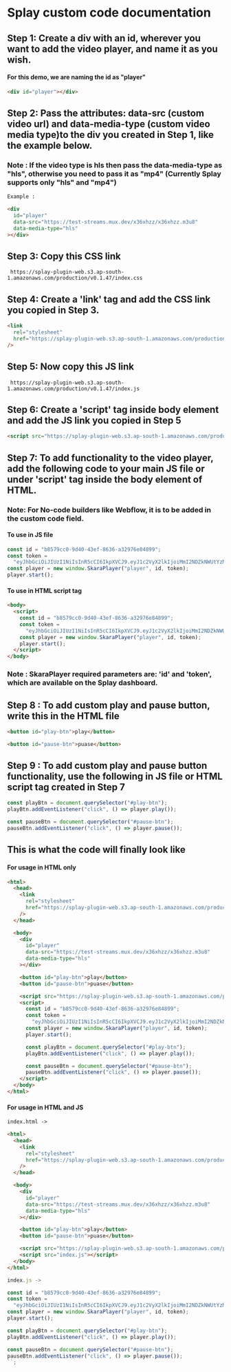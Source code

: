 # Splay custom code documentation

## Step 1: Create a div with an id, wherever you want to add the video player, and name it as you wish.

#### For this demo, we are naming the id as "player"

```html
<div id="player"></div>
```

## Step 2: Pass the attributes: data-src (custom video url) and data-media-type (custom video media type)to the div you created in Step 1, like the example below.

### Note : If the video type is hls then pass the data-media-type as "hls", otherwise you need to pass it as "mp4" (Currently Splay supports only "hls" and "mp4")

```html
Example :

<div
  id="player"
  data-src="https://test-streams.mux.dev/x36xhzz/x36xhzz.m3u8"
  data-media-type="hls"
></div>
```

## Step 3: Copy this CSS link

`
https://splay-plugin-web.s3.ap-south-1.amazonaws.com/production/v0.1.47/index.css`

## Step 4: Create a 'link' tag and add the CSS link you copied in Step 3.

```html
<link
  rel="stylesheet"
  href="https://splay-plugin-web.s3.ap-south-1.amazonaws.com/production/v0.1.47/index.css"
/>
```

## Step 5: Now copy this JS link

`
https://splay-plugin-web.s3.ap-south-1.amazonaws.com/production/v0.1.47/index.js`

## Step 6: Create a 'script' tag inside body element and add the JS link you copied in Step 5

```html
<script src="https://splay-plugin-web.s3.ap-south-1.amazonaws.com/production/v0.1.47/index.js"></script>
```

<!-- ```html
<head>
  <link
    rel="stylesheet"
    href="https://splay-plugin-web.s3.ap-south-1.amazonaws.com/production/v0.1.47/index.css"
  />
</head>

<body>
  <div
    id="player"
    data-src="https://test-streams.mux.dev/x36xhzz/x36xhzz.m3u8"
    data-media-type="hls"
  ></div>

  <script src="https://splay-plugin-web.s3.ap-south-1.amazonaws.com/production/v0.1.47/index.js"></script>
</body>
``` -->

## Step 7: To add functionality to the video player, add the following code to your main JS file or under 'script' tag inside the body element of HTML.

### Note: For No-code builders like Webflow, it is to be added in the custom code field.

#### To use in JS file

```js
const id = "b8579cc0-9d40-43ef-8636-a32976e84899";
const token =
  "eyJhbGciOiJIUzI1NiIsInR5cCI6IkpXVCJ9.eyJ1c2VyX2lkIjoiMmI2NDZkNWUtYzMxZC00YTMxLWFmM2UtMjYxYTRlZWY0MDYyIiwiaXNzIjoic2thcmEtcGxheWVyIiwic3ViIjoiYjg1NzljYzAtOWQ0MC00M2VmLTg2MzYtYTMyOTc2ZTg0ODk5IiwiYXVkIjpbInBsYXllci1kZXYiXSwibmJmIjoxNzA4NDIxNjExLCJpYXQiOjE3MDg0MjE2MTF9.VTkmc4KiFtO1xwQTb_dP3xjuErzYr1SSUJU4fgVpxPg";
const player = new window.SkaraPlayer("player", id, token);
player.start();
```

#### To use in HTML script tag

```html
<body>
  <script>
    const id = "b8579cc0-9d40-43ef-8636-a32976e84899";
    const token =
      "eyJhbGciOiJIUzI1NiIsInR5cCI6IkpXVCJ9.eyJ1c2VyX2lkIjoiMmI2NDZkNWUtYzMxZC00YTMxLWFmM2UtMjYxYTRlZWY0MDYyIiwiaXNzIjoic2thcmEtcGxheWVyIiwic3ViIjoiYjg1NzljYzAtOWQ0MC00M2VmLTg2MzYtYTMyOTc2ZTg0ODk5IiwiYXVkIjpbInBsYXllci1kZXYiXSwibmJmIjoxNzA4NDIxNjExLCJpYXQiOjE3MDg0MjE2MTF9.VTkmc4KiFtO1xwQTb_dP3xjuErzYr1SSUJU4fgVpxPg";
    const player = new window.SkaraPlayer("player", id, token);
    player.start();
  </script>
</body>
```

### Note : SkaraPlayer required parameters are: 'id' and 'token', which are available on the Splay dashboard.

<!-- ### The div id is the one you created in Step 2 -->

## Step 8 : To add custom play and pause button, write this in the HTML file

```html
<button id="play-btn">play</button>

<button id="pause-btn">puase</button>
```

## Step 9 : To add custom play and pause button functionality, use the following in JS file or HTML script tag created in Step 7

```js
const playBtn = document.querySelector("#play-btn");
playBtn.addEventListener("click", () => player.play());

const pauseBtn = document.querySelector("#pause-btn");
pauseBtn.addEventListener("click", () => player.pause());
```

## This is what the code will finally look like

#### For usage in HTML only

```html
<html>
  <head>
    <link
      rel="stylesheet"
      href="https://splay-plugin-web.s3.ap-south-1.amazonaws.com/production/v0.1.47/index.css"
    />
  </head>

  <body>
    <div
      id="player"
      data-src="https://test-streams.mux.dev/x36xhzz/x36xhzz.m3u8"
      data-media-type="hls"
    ></div>

    <button id="play-btn">play</button>
    <button id="pause-btn">puase</button>

    <script src="https://splay-plugin-web.s3.ap-south-1.amazonaws.com/production/v0.1.47/index.js"></script>
    <script>
      const id = "b8579cc0-9d40-43ef-8636-a32976e84899";
      const token =
        "eyJhbGciOiJIUzI1NiIsInR5cCI6IkpXVCJ9.eyJ1c2VyX2lkIjoiMmI2NDZkNWUtYzMxZC00YTMxLWFmM2UtMjYxYTRlZWY0MDYyIiwiaXNzIjoic2thcmEtcGxheWVyIiwic3ViIjoiYjg1NzljYzAtOWQ0MC00M2VmLTg2MzYtYTMyOTc2ZTg0ODk5IiwiYXVkIjpbInBsYXllci1kZXYiXSwibmJmIjoxNzA4NDIxNjExLCJpYXQiOjE3MDg0MjE2MTF9.VTkmc4KiFtO1xwQTb_dP3xjuErzYr1SSUJU4fgVpxPg";
      const player = new window.SkaraPlayer("player", id, token);
      player.start();

      const playBtn = document.querySelector("#play-btn");
      playBtn.addEventListener("click", () => player.play());

      const pauseBtn = document.querySelector("#pause-btn");
      pauseBtn.addEventListener("click", () => player.pause());
    </script>
  </body>
</html>
```

#### For usage in HTML and JS

```html
index.html ->

<html>
  <head>
    <link
      rel="stylesheet"
      href="https://splay-plugin-web.s3.ap-south-1.amazonaws.com/production/v0.1.47/index.css"
    />
  </head>

  <body>
    <div
      id="player"
      data-src="https://test-streams.mux.dev/x36xhzz/x36xhzz.m3u8"
      data-media-type="hls"
    ></div>

    <button id="play-btn">play</button>
    <button id="pause-btn">puase</button>

    <script src="https://splay-plugin-web.s3.ap-south-1.amazonaws.com/production/v0.1.47/index.js"></script>
    <script src="index.js"></script>
  </body>
</html>
```

```js
index.js ->

const id = "b8579cc0-9d40-43ef-8636-a32976e84899";
const token =
  "eyJhbGciOiJIUzI1NiIsInR5cCI6IkpXVCJ9.eyJ1c2VyX2lkIjoiMmI2NDZkNWUtYzMxZC00YTMxLWFmM2UtMjYxYTRlZWY0MDYyIiwiaXNzIjoic2thcmEtcGxheWVyIiwic3ViIjoiYjg1NzljYzAtOWQ0MC00M2VmLTg2MzYtYTMyOTc2ZTg0ODk5IiwiYXVkIjpbInBsYXllci1kZXYiXSwibmJmIjoxNzA4NDIxNjExLCJpYXQiOjE3MDg0MjE2MTF9.VTkmc4KiFtO1xwQTb_dP3xjuErzYr1SSUJU4fgVpxPg";
const player = new window.SkaraPlayer("player", id, token);
player.start();

const playBtn = document.querySelector("#play-btn");
playBtn.addEventListener("click", () => player.play());

const pauseBtn = document.querySelector("#pause-btn");
pauseBtn.addEventListener("click", () => player.pause());
``;
```

